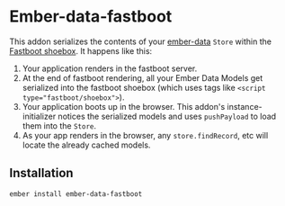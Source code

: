 # Ember-data-fastboot

This addon serializes the contents of your [ember-data](https://github.com/emberjs/data) `Store` within the [Fastboot  shoebox](https://github.com/ember-fastboot/ember-cli-fastboot#the-shoebox). It happens like this:

 1. Your application renders in the fastboot server.
 2. At the end of fastboot rendering, all your Ember Data Models get serialized into the fastboot shoebox (which uses tags like `<script type="fastboot/shoebox">`).
 3. Your application boots up in the browser. This addon's instance-initializer notices the serialized models and uses `pushPayload` to load them into the `Store`.
 4. As your app renders in the browser, any `store.findRecord`, etc will locate the already cached models.



## Installation

`ember install ember-data-fastboot`

